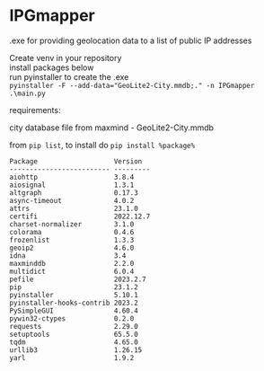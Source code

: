# IPGmapper
.exe for providing geolocation data to a list of public IP addresses

Create venv in your repository  
install packages below  
run pyinstaller to create the .exe  
`pyinstaller -F --add-data="GeoLite2-City.mmdb;." -n IPGmapper  .\main.py`

requirements: 

city database file from maxmind - GeoLite2-City.mmdb


from `pip list`, 
to install do `pip install %package%`
```
Package                   Version
------------------------- ---------
aiohttp                   3.8.4
aiosignal                 1.3.1
altgraph                  0.17.3
async-timeout             4.0.2
attrs                     23.1.0
certifi                   2022.12.7
charset-normalizer        3.1.0
colorama                  0.4.6
frozenlist                1.3.3
geoip2                    4.6.0
idna                      3.4
maxminddb                 2.2.0
multidict                 6.0.4
pefile                    2023.2.7
pip                       23.1.2
pyinstaller               5.10.1
pyinstaller-hooks-contrib 2023.2
PySimpleGUI               4.60.4
pywin32-ctypes            0.2.0
requests                  2.29.0
setuptools                65.5.0
tqdm                      4.65.0
urllib3                   1.26.15
yarl                      1.9.2
```
